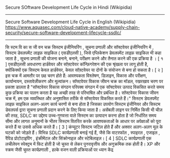 Secure SOftware Development Life Cycle in Hindi (Wikipidia)


---
Secure Software Development Life Cycle in English (Wikipidia)      
https://www.aquasec.com/cloud-native-academy/supply-chain-security/secure-software-development-lifecycle-ssdlc/

---

सि स्टम वि का स जी वन चक्र
सिस्टम इंजीनियरिंग , सूचना प्रणाली और सॉफ्टवेयर इंजीनियरिंग में , सिस्टम डेवलपमेंट लाइफ़ साइकिल (
एसडीएलसी ), जिसे एप्लिकेशन डेवलपमेंट लाइफ़ साइकिल भी कहा जाता है , सूचना प्रणाली की योजना
बनाने, बनाने, परीक्षण करने और तैनात करने की एक प्रक्रिया है ।
[ १ ] एसडीएलसी अवधारणा हार्डवेयर और
सॉफ़्टवेयर कॉन्फ़िगरेशन की एक श्रृंखला पर लागू होती है, क्योंकिक्यों एक सिस्टम केवल हार्डवेयर, केवल
सॉफ़्टवेयर या दोनों के संयोजन से बना हो सकता है।
[ २ ] इस चक्र में आमतौर पर छह चरण होते हैं:
आवश्यकता विश्लेषण, डिज़ाइन, विकास और परीक्षण, कार्यान्वयन, दस्तावेज़ीकरण और मूल्यांकन।
सॉफ्टवेयर विकास जीवन चक्र का मॉडल,
रखरखाव चरण पर प्रकाश डालता है
"सॉफ्टवेयर विकास संगठन परिपक्व संगठन में एक सॉफ्टवेयर उत्पाद विकसित करते समय कुछ प्रक्रिया का
पालन करता है यह अच्छी तरह से परिभाषित और प्रबंधित है। सॉफ्टवेयर विकास जीवन चक्र में, हम एक
व्यवस्थित और अनुशासित तरीके से सॉफ्टवेयर विकसित करते हैं।"
सिस्टम डेवलपमेंट लाइफ़ साइकिल अलग-अलग कार्य चरणों से बना होता है जिसका उपयोग सिस्टम इंजीनियर
और सिस्टम डेवलपर्स द्वारा सूचना प्रणाली प्रदान करने के लिए किया जाता है। असेंबली लाइन पर निर्मित किसी
भी चीज़ की तरह, SDLC का उद्देश्य उच्च-गुणवत्ता वाले सिस्टम का उत्पादन करना होता है जो निर्धारित समय
सीमा और लागत अनुमानों के भीतर सिस्टम वितरित करके आवश्यकताओं के आधार पर अपेक्षाओं को पूरा
करते हैं या उससे अधिक करते हैं।
[ 3 ] कंप्यूटर सिस्टम जटिल होते हैं और अक्सर अलग-अलग मूल के घटकों
को जोड़ते हैं। विभिन्न SDLC कार्यप्रणाली बनाई गई हैं, जैसे कि वाटरफॉल , स्पाइरल , एजाइल , रैपिड
प्रोटोटाइपिंग , इंक्रीमेंटल और सिंक्रोनाइज़ और स्टेबिलाइज़।
[ 4 ]
SDLC कार्यप्रणाली एक लचीलेपन स्पेक्ट्रम में फिट होती है जो चुस्त से लेकर पुनरावृत्तीय और अनुक्रमिक तक
होती है। XP और स्क्रम जैसी चुस्त कार्यप्रणाली , हल्के वजन वाली प्रक्रियाओं पर ध्यान केंद्र
